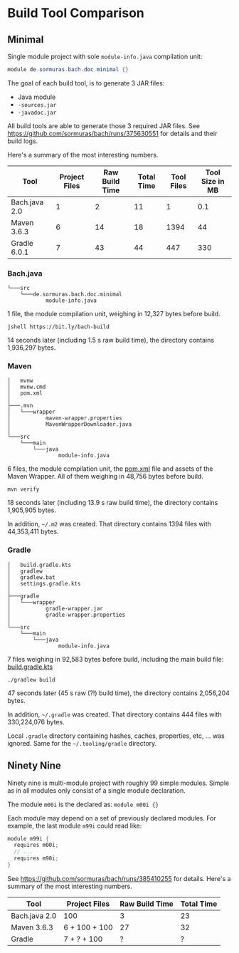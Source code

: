 # Build Tool Comparison

## Minimal

Single module project with sole `module-info.java` compilation unit:

```java
module de.sormuras.bach.doc.minimal {}
```

The goal of each build tool, is to generate 3 JAR files:

- Java module
- `-sources.jar`
- `-javadoc.jar`

All build tools are able to generate those 3 required JAR files.
See https://github.com/sormuras/bach/runs/375630551 for details and their build logs.

Here's a summary of the most interesting numbers.

| Tool           | Project Files | Raw Build Time | Total Time | Tool Files | Tool Size in MB |
|----------------| ------------- | -------------- | ---------- | ---------- | --------------- |
| Bach.java 2.0  |             1 |             2  |         11 |          1 |             0.1 |
| Maven 3.6.3    |             6 |            14  |         18 |       1394 |            44   |
| Gradle 6.0.1   |             7 |            43  |         44 |        447 |           330   |


### Bach.java

```text
└───src
    └───de.sormuras.bach.doc.minimal
            module-info.java
```

1 file, the module compilation unit, weighing in 12,327 bytes before build.

`jshell https://bit.ly/bach-build`

14 seconds later (including 1.5 s raw build time), the directory contains 1,936,297 bytes.

### Maven

```text
│   mvnw
│   mvnw.cmd
│   pom.xml
│
├───.mvn
│   └───wrapper
│           maven-wrapper.properties
│           MavenWrapperDownloader.java
│
└───src
    └───main
        └───java
                module-info.java

```

6 files, the module compilation unit, the [pom.xml](minimal/maven/pom.xml) file and assets of the Maven Wrapper.
All of them weighing in 48,756 bytes before build.

`mvn verify`

18 seconds later (including 13.9 s raw build time), the directory contains 1,905,905 bytes.

In addition, `~/.m2` was created. That directory contains 1394 files with 44,353,411 bytes.

### Gradle

```text
│   build.gradle.kts
│   gradlew
│   gradlew.bat
│   settings.gradle.kts
│
├───gradle
│   └───wrapper
│           gradle-wrapper.jar
│           gradle-wrapper.properties
│
└───src
    └───main
        └───java
                module-info.java
```

7 files weighing in 92,583 bytes before build, including the main build file: [build.gradle.kts](minimal/gradle/build.gradle.kts)

`./gradlew build`

47 seconds later (45 s raw (?!) build time), the directory contains 2,056,204 bytes.

In addition, `~/.gradle` was created. That directory contains 444 files with 330,224,076 bytes.

Local `.gradle` directory containing hashes, caches, properties, etc, ...  was ignored.
Same for the `~/.tooling/gradle` directory.

## Ninety Nine

Ninety nine is multi-module project with roughly 99 simple modules.
Simple as in all modules only consist of a single module declaration.

The module `m00i` is the declared as: `module m00i {}`

Each module may depend on a set of previously declared modules.
For example, the last module `m99i` could read like:

```java
module m99i {
  requires m00i;
  // ...
  requires m98i;
}
```

See https://github.com/sormuras/bach/runs/385410255 for details.
Here's a summary of the most interesting numbers.

| Tool           | Project Files | Raw Build Time | Total Time |
|----------------| ------------- | -------------- | ---------- |
| Bach.java 2.0  |           100 |             3  |         23 |
| Maven 3.6.3    | 6 + 100 + 100 |            27  |         32 |
| Gradle         | 7 +  ?  + 100 |             ?  |          ? |

